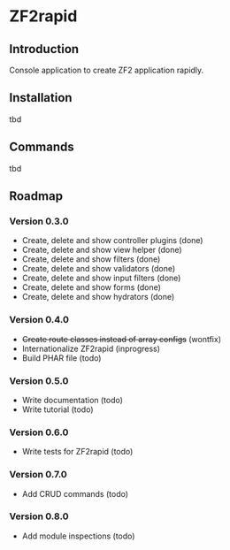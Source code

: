 # ZF2rapid

## Introduction

Console application to create ZF2 application rapidly.

## Installation

tbd

## Commands

tbd

## Roadmap

### Version 0.3.0

* Create, delete and show controller plugins    (done)
* Create, delete and show view helper           (done)
* Create, delete and show filters               (done)
* Create, delete and show validators            (done)
* Create, delete and show input filters         (done)
* Create, delete and show forms                 (done)
* Create, delete and show hydrators             (done)

### Version 0.4.0

* ~~Create route classes instead of array configs~~ (wontfix)
* Internationalize ZF2rapid                     (inprogress)
* Build PHAR file                               (todo)

### Version 0.5.0

* Write documentation                           (todo)
* Write tutorial                                (todo)

### Version 0.6.0

* Write tests for ZF2rapid                      (todo)

### Version 0.7.0

* Add CRUD commands                             (todo)

### Version 0.8.0

* Add module inspections                        (todo)
